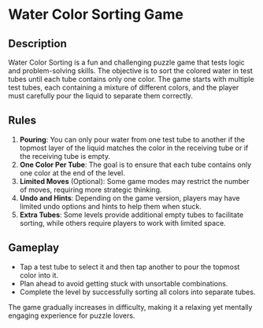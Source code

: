 # Water Color Sorting Game

## Description

Water Color Sorting is a fun and challenging puzzle game that tests logic and problem-solving skills. The objective is to sort the colored water in test tubes until each tube contains only one color. The game starts with multiple test tubes, each containing a mixture of different colors, and the player must carefully pour the liquid to separate them correctly.

## Rules

1. **Pouring**: You can only pour water from one test tube to another if the topmost layer of the liquid matches the color in the receiving tube or if the receiving tube is empty.
2. **One Color Per Tube**: The goal is to ensure that each tube contains only one color at the end of the level.
3. **Limited Moves** (Optional): Some game modes may restrict the number of moves, requiring more strategic thinking.
4. **Undo and Hints**: Depending on the game version, players may have limited undo options and hints to help them when stuck.
5. **Extra Tubes**: Some levels provide additional empty tubes to facilitate sorting, while others require players to work with limited space.

## Gameplay

-   Tap a test tube to select it and then tap another to pour the topmost color into it.
-   Plan ahead to avoid getting stuck with unsortable combinations.
-   Complete the level by successfully sorting all colors into separate tubes.

The game gradually increases in difficulty, making it a relaxing yet mentally engaging experience for puzzle lovers.
